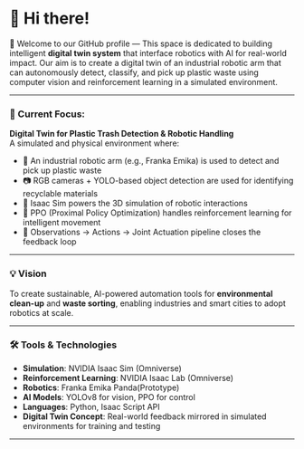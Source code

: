 # 👋 Hi there! 

🚀 Welcome to our GitHub profile — This space is dedicated to building intelligent **digital twin system** that interface robotics with AI for real-world impact.
Our aim is to create a digital twin of an industrial robotic arm that can autonomously detect, classify, and pick up plastic waste using computer vision and reinforcement learning in a simulated environment.

---

### 🧠 Current Focus:  
**Digital Twin for Plastic Trash Detection & Robotic Handling**  
A simulated and physical environment where:
- 🦾 An industrial robotic arm (e.g., Franka Emika) is used to detect and pick up plastic waste
- 📷 RGB cameras + YOLO-based object detection are used for identifying recyclable materials
- 🤖 Isaac Sim powers the 3D simulation of robotic interactions
- 🧠 PPO (Proximal Policy Optimization) handles reinforcement learning for intelligent movement
- 🔁 Observations → Actions → Joint Actuation pipeline closes the feedback loop

---

### 💡 Vision  
To create sustainable, AI-powered automation tools for **environmental clean-up** and **waste sorting**, enabling industries and smart cities to adopt robotics at scale.

---

### 🛠️ Tools & Technologies
- **Simulation**: NVIDIA Isaac Sim (Omniverse)
- **Reinforcement Learning**: NVIDIA Isaac Lab (Omniverse)
- **Robotics**: Franka Emika Panda(Prototype)
- **AI Models**: YOLOv8 for vision, PPO for control
- **Languages**: Python, Isaac Script API
- **Digital Twin Concept**: Real-world feedback mirrored in simulated environments for training and testing

---

